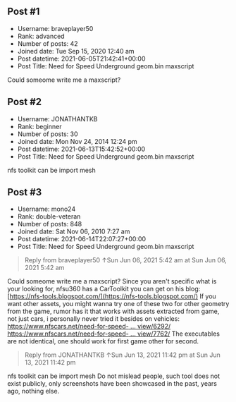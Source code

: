 ## Post #1
- Username: braveplayer50
- Rank: advanced
- Number of posts: 42
- Joined date: Tue Sep 15, 2020 12:40 am
- Post datetime: 2021-06-05T21:42:41+00:00
- Post Title: Need for Speed Underground geom.bin maxscript

Could someome write me a maxscript?
## Post #2
- Username: JONATHANTKB
- Rank: beginner
- Number of posts: 30
- Joined date: Mon Nov 24, 2014 12:24 pm
- Post datetime: 2021-06-13T15:42:52+00:00
- Post Title: Need for Speed Underground geom.bin maxscript

nfs toolkit can be import mesh
## Post #3
- Username: mono24
- Rank: double-veteran
- Number of posts: 848
- Joined date: Sat Nov 06, 2010 7:27 am
- Post datetime: 2021-06-14T22:07:27+00:00
- Post Title: Need for Speed Underground geom.bin maxscript

> Reply from braveplayer50 ↑Sun Jun 06, 2021 5:42 am at Sun Jun 06, 2021 5:42 am
>
> 
Could someome write me a maxscript?
Since you aren't specific what is your looking for, nfsu360 has a CarToolkit you can get on his blog: [https://nfs-tools.blogspot.com/](https://nfs-tools.blogspot.com/)
If you want other assets, you might wanna try one of these two for other geometry from the game, rumor has it that works with assets extracted from game, not just cars, i personally never tried it besides on vehicles:
[https://www.nfscars.net/need-for-speed- ... view/6292/](https://www.nfscars.net/need-for-speed-underground-2/6/files/view/6292/)
[https://www.nfscars.net/need-for-speed- ... view/7762/](https://www.nfscars.net/need-for-speed-underground-2/6/files/view/7762/)
The executables are not identical, one should work for first game other for second.

> Reply from JONATHANTKB ↑Sun Jun 13, 2021 11:42 pm at Sun Jun 13, 2021 11:42 pm
>
> 
nfs toolkit can be import mesh
Do not mislead people, such tool does not exist publicly, only screenshots have been showcased in the past, years ago, nothing else.
